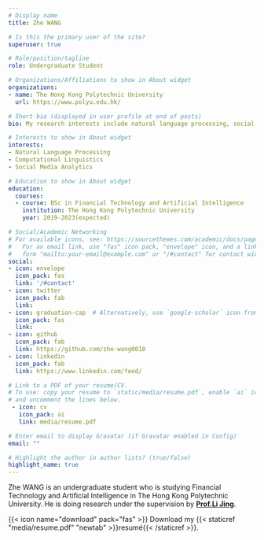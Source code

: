 ```yaml
---
# Display name
title: Zhe WANG

# Is this the primary user of the site?
superuser: true

# Role/position/tagline
role: Undergraduate Student

# Organizations/Affiliations to show in About widget
organizations:
- name: The Hong Kong Polytechnic University
  url: https://www.polyu.edu.hk/

# Short bio (displayed in user profile at end of posts)
bio: My research interests include natural language processing, social media analytics.

# Interests to show in About widget
interests:
- Natural Language Processing
- Computational Linguistics
- Social Media Analytics

# Education to show in About widget
education:
  courses:
  - course: BSc in Financial Technology and Artificial Intelligence
    institution: The Hong Kong Polytechnic University
    year: 2019-2023(expected)

# Social/Academic Networking
# For available icons, see: https://sourcethemes.com/academic/docs/page-builder/#icons
#   For an email link, use "fas" icon pack, "envelope" icon, and a link in the
#   form "mailto:your-email@example.com" or "/#contact" for contact widget.
social:
- icon: envelope
  icon_pack: fas
  link: '/#contact'
- icon: twitter
  icon_pack: fab
  link: 
- icon: graduation-cap  # Alternatively, use `google-scholar` icon from `ai` icon pack
  icon_pack: fas
  link: 
- icon: github
  icon_pack: fab
  link: https://github.com/zhe-wang0018
- icon: linkedin
  icon_pack: fab
  link: https://www.linkedin.com/feed/

# Link to a PDF of your resume/CV.
# To use: copy your resume to `static/media/resume.pdf`, enable `ai` icons in `params.toml`, 
# and uncomment the lines below.
 - icon: cv
   icon_pack: ai    
   link: media/resume.pdf

# Enter email to display Gravatar (if Gravatar enabled in Config)
email: ""

# Highlight the author in author lists? (true/false)
highlight_name: true
---
```


Zhe WANG is an undergraduate student who is studying Financial Technology and Artificial Intelligence in The Hong Kong Polytechnic University. He is doing research under the supervision by <a href="http://www4.comp.polyu.edu.hk/~jing1li/" target="_blank"><b>Prof.Li Jing</b></a>. 

{{< icon name="download" pack="fas" >}} Download my {{< staticref "media/resume.pdf" "newtab" >}}resumé{{< /staticref >}}.
